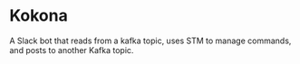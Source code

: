 Kokona
======

A Slack bot that reads from a kafka topic, uses STM to manage commands, and posts to another Kafka topic.
